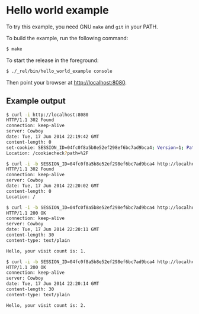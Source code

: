 Hello world example
===================

To try this example, you need GNU `make` and `git` in your PATH.

To build the example, run the following command:

``` bash
$ make
```

To start the release in the foreground:

``` bash
$ ./_rel/bin/hello_world_example console
```

Then point your browser at [http://localhost:8080](http://localhost:8080).

Example output
--------------

``` bash
$ curl -i http://localhost:8080
HTTP/1.1 302 Found
connection: keep-alive
server: Cowboy
date: Tue, 17 Jun 2014 22:19:42 GMT
content-length: 0
set-cookie: SESSION_ID=04fc0f8a5b8e52ef298ef6bc7ad9bca4; Version=1; Path=/
Location: /cookiecheck?path=%2F

$ curl -i -b SESSION_ID=04fc0f8a5b8e52ef298ef6bc7ad9bca4 http://localhost:8080/cookiecheck?path=%2F
HTTP/1.1 302 Found
connection: keep-alive
server: Cowboy
date: Tue, 17 Jun 2014 22:20:02 GMT
content-length: 0
Location: /

$ curl -i -b SESSION_ID=04fc0f8a5b8e52ef298ef6bc7ad9bca4 http://localhost:8080/
HTTP/1.1 200 OK
connection: keep-alive
server: Cowboy
date: Tue, 17 Jun 2014 22:20:11 GMT
content-length: 30
content-type: text/plain

Hello, your visit count is: 1.

$ curl -i -b SESSION_ID=04fc0f8a5b8e52ef298ef6bc7ad9bca4 http://localhost:8080/
HTTP/1.1 200 OK
connection: keep-alive
server: Cowboy
date: Tue, 17 Jun 2014 22:20:14 GMT
content-length: 30
content-type: text/plain

Hello, your visit count is: 2.
```
